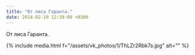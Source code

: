```yaml
---
title: "От лиса Гаранта."
date: 2014-02-10 12:39:00 +0300
---
```


От лиса Гаранта.

{% include media.html f="/assets/vk_photos/1/ThLZr2Rbk7s.jpg" alt="" %}

